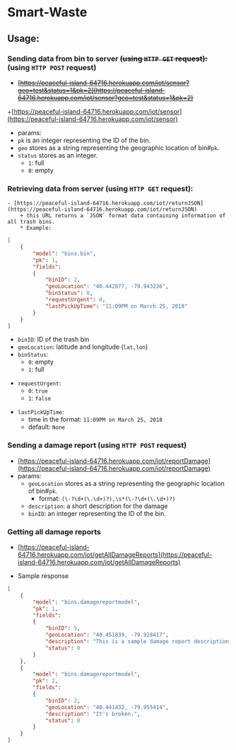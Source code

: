 # Smart-Waste
## Usage:
### Sending data from bin to server ~~(using `HTTP GET` request):~~ (using `HTTP POST` request)
+ ~~[https://peaceful-island-64716.herokuapp.com/iot/sensor?geo=test&status=1&pk=2](https://peaceful-island-64716.herokuapp.com/iot/sensor?geo=test&status=1&pk=2)~~
    
+[https://peaceful-island-64716.herokuapp.com/iot/sensor](https://peaceful-island-64716.herokuapp.com/iot/sensor)
+ params:
+ `pk` is an integer representing the ID of the bin.
+ `geo` stores as a string representing the geographic location of bin#`pk`.
+ `status` stores as an integer.
	* `1`: full
	* `0`: empty
### Retrieving data from server (using `HTTP GET` request):
    - [https://peaceful-island-64716.herokuapp.com/iot/returnJSON](https://peaceful-island-64716.herokuapp.com/iot/returnJSON)
        + this URL returns a `JSON` format data containing information of all trash bins.
        * Example:
```json
[
    {
        "model": "bins.bin",
        "pk": 1, 
        "fields": 
        {
            "binID": 2, 
            "geoLocation": "40.442877, -79.943236", 
            "binStatus": 0, 
            "requestUrgent": 0, 
            "lastPickUpTime": "11:09PM on March 25, 2018"
        }
    }
]
```

+ `binID`: ID of the trash bin
+ `geoLocation`: latitude and longitude (`lat,lon`)
+ `binStatus`:
    * `0`: empty
    * `1`: full
* `requestUrgent`:
    - `0`: `true`
    - `1`: `false`
- `lastPickUpTime`:
    + time in the format: `11:09PM on March 25, 2018`
    + default: `None`
### Sending a damage report (using `HTTP POST` request)
+ [https://peaceful-island-64716.herokuapp.com/iot/reportDamage](https://peaceful-island-64716.herokuapp.com/iot/reportDamage)
+ params:
    + `geoLocation` stores as a string representing the geographic location of bin#`pk`.
        + format: `(\-?\d+(\.\d+)?),\s*(\-?\d+(\.\d+)?)`
    + `description`: a short description for the damage
    + `binID`: an integer representing the ID of the bin.


### Getting all damage reports
- [https://peaceful-island-64716.herokuapp.com/iot/getAllDamageReports](https://peaceful-island-64716.herokuapp.com/iot/getAllDamageReports)

- Sample response
```json
[
	{
		"model": "bins.damagereportmodel", 
		"pk": 1, 
		"fields": 
		{
			"binID": 5, 
			"geoLocation": "40.451839, -79.928417", 
			"description": "This is a sample damage report description.", 
			"status": 0
		}
	}, 
	{
		"model": "bins.damagereportmodel", 
		"pk": 2, 
		"fields": 
		{
			"binID": 2, 
			"geoLocation": "40.441432, -79.955414", 
			"description": "It's broken.", 
			"status": 0
		}
	}
]
```
    
